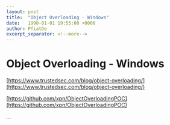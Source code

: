```yaml
---
layout: post
title:  "Object Overloading - Windows"
date:   1990-01-01 19:55:00 +0000
author: PfiatDe
excerpt_separator: <!--more-->
---
```


# Object Overloading - Windows

[https://www.trustedsec.com/blog/object-overloading/](https://www.trustedsec.com/blog/object-overloading/)

[https://github.com/xpn/ObjectOverloadingPOC](https://github.com/xpn/ObjectOverloadingPOC)

...
<!--more-->
